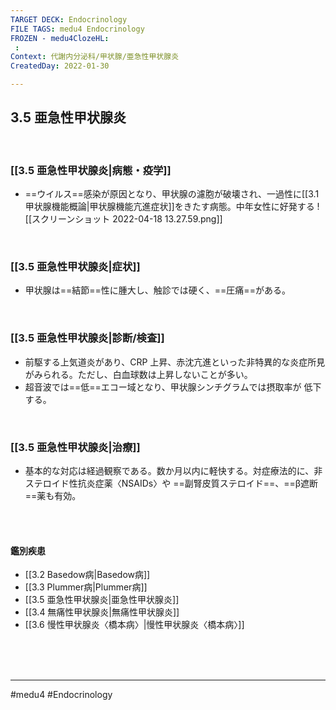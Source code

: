 ```yaml
---
TARGET DECK: Endocrinology
FILE TAGS: medu4 Endocrinology
FROZEN - medu4ClozeHL:
 : 
Context: 代謝内分泌科/甲状腺/亜急性甲状腺炎
CreatedDay: 2022-01-30

---
```


## 3.5 亜急性甲状腺炎

<br>

### [[3.5 亜急性甲状腺炎|病態・疫学]]
* ==ウイルス==感染が原因となり、甲状腺の濾胞が破壊され、一過性に[[3.1 甲状腺機能概論|甲状腺機能亢進症状]]をきたす病態。中年女性に好発する
![[スクリーンショット 2022-04-18 13.27.59.png]]
<!--ID: 1643709296024-->


<br>

### [[3.5 亜急性甲状腺炎|症状]]
* 甲状腺は==結節==性に腫大し、触診では硬く、==圧痛==がある。
<!--ID: 1643709296031-->


<br>

### [[3.5 亜急性甲状腺炎|診断/検査]]
* 前駆する上気道炎があり、CRP 上昇、赤沈亢進といった非特異的な炎症所見がみられる。ただし、白血球数は上昇しないことが多い。
* 超音波では==低==エコー域となり、甲状腺シンチグラムでは摂取率が 低下 する。
<!--ID: 1643709296037-->



<br>

### [[3.5 亜急性甲状腺炎|治療]]
* 基本的な対応は経過観察である。数か月以内に軽快する。対症療法的に、非ステロイド性抗炎症薬〈NSAIDs〉や ==副腎皮質ステロイド==、==β遮断==薬も有効。
<!--ID: 1643709296044-->


<br><br>

#### 鑑別疾患
* [[3.2 Basedow病|Basedow病]]
* [[3.3 Plummer病|Plummer病]]
* [[3.5 亜急性甲状腺炎|亜急性甲状腺炎]]
* [[3.4 無痛性甲状腺炎|無痛性甲状腺炎]]
* [[3.6 慢性甲状腺炎〈橋本病〉|慢性甲状腺炎〈橋本病〉]]




<br><br><br>

---
#medu4 #Endocrinology 